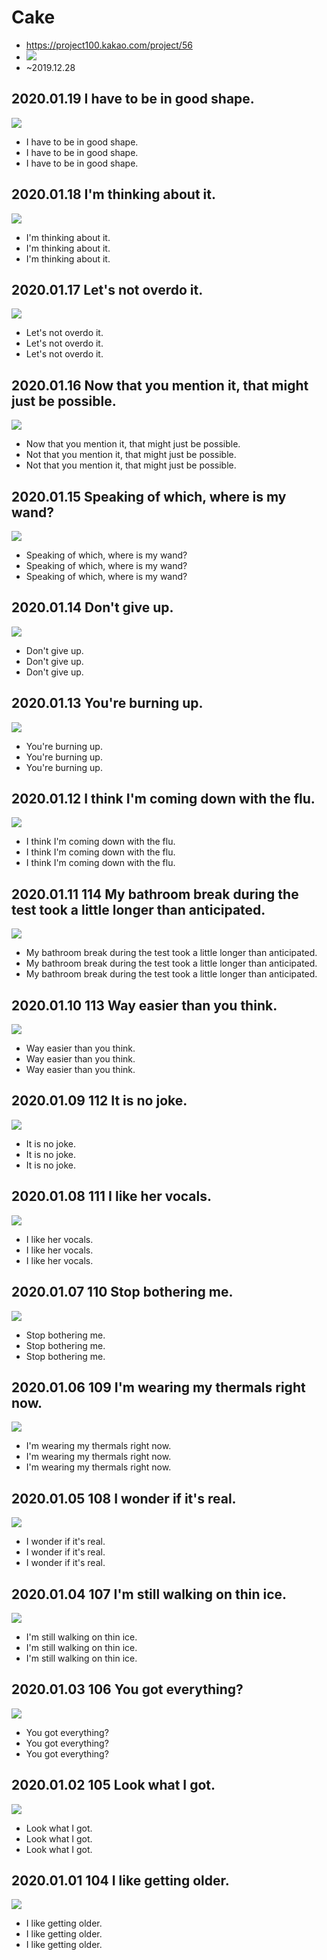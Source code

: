 # Cake
* https://project100.kakao.com/project/56
* ![](project100.png)
* ~2019.12.28

## 2020.01.19 I have to be in good shape.
![](20200119.png)
* I have to be in good shape.
* I have to be in good shape.
* I have to be in good shape.
 
## 2020.01.18 I'm thinking about it.
![](20200118.png)
* I'm thinking about it.
* I'm thinking about it.
* I'm thinking about it.

## 2020.01.17 Let's not overdo it.
![](20200117.png)
* Let's not overdo it.
* Let's not overdo it.
* Let's not overdo it.

## 2020.01.16 Now that you mention it, that might just be possible.
![](20200116.png)
* Now that you mention it, that might just be possible.
* Not that you mention it, that might just be possible.
* Not that you mention it, that might just be possible.

## 2020.01.15 Speaking of which, where is my wand?
![](20200115.png)
* Speaking of which, where is my wand?
* Speaking of which, where is my wand?
* Speaking of which, where is my wand?

## 2020.01.14 Don't give up.
![](20200114.png)
* Don't give up.
* Don't give up.
* Don't give up. 

## 2020.01.13 You're burning up.
![](20200113.png)
* You're burning up.
* You're burning up.
* You're burning up.

## 2020.01.12 I think I'm coming down with the flu.
![](20200112.png)
* I think I'm coming down with the flu.
* I think I'm coming down with the flu.
* I think I'm coming down with the flu.

## 2020.01.11 114 My bathroom break during the test took a little longer than anticipated.
![](20200111.png)
* My bathroom break during the test took a little longer than anticipated.
* My bathroom break during the test took a little longer than anticipated.
* My bathroom break during the test took a little longer than anticipated.

## 2020.01.10 113 Way easier than you think.
![](20200110.png)
* Way easier than you think.
* Way easier than you think.
* Way easier than you think.

## 2020.01.09 112 It is no joke. 
![](20200109.png)
* It is no joke.
* It is no joke.
* It is no joke.

## 2020.01.08 111 I like her vocals.
![](20200108.png)
* I like her vocals.
* I like her vocals.
* I like her vocals.

## 2020.01.07 110 Stop bothering me.
![](20200107.png)
* Stop bothering me.
* Stop bothering me.
* Stop bothering me.

## 2020.01.06 109 I'm wearing my thermals right now.
![](20200106.png)
* I'm wearing my thermals right now.
* I'm wearing my thermals right now.
* I'm wearing my thermals right now.

## 2020.01.05 108 I wonder if it's real.
![](20200105.png)
* I wonder if it's real.
* I wonder if it's real.
* I wonder if it's real.

## 2020.01.04 107 I'm still walking on thin ice.
![](20200104.png)
* I'm still walking on thin ice.
* I'm still walking on thin ice.
* I'm still walking on thin ice.

## 2020.01.03 106 You got everything?
![](20200103.png)
* You got everything?
* You got everything?
* You got everything?

## 2020.01.02 105 Look what I got.
![](20200102.png)
* Look what I got.
* Look what I got.
* Look what I got.

## 2020.01.01 104 I like getting older.
![](20200101.png)
* I like getting older.
* I like getting older.
* I like getting older.

